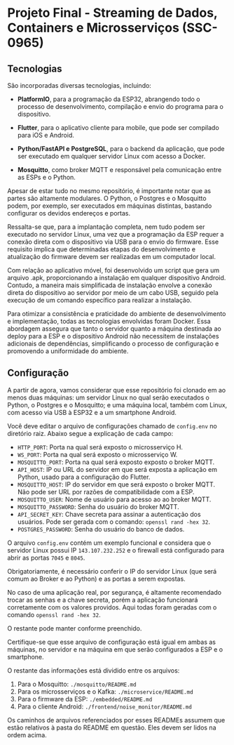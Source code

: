 # Projeto Final - Streaming de Dados, Containers e Microsserviços (SSC-0965)

## Tecnologias

São incorporadas diversas tecnologias, incluindo:

- **PlatformIO**, para a programação da ESP32, abrangendo todo o processo de desenvolvimento, compilação e envio do programa para o dispositivo.

- **Flutter**, para o aplicativo cliente para mobile, que pode ser compilado para iOS e Android.

- **Python/FastAPI e PostgreSQL**, para o backend da aplicação, que pode ser executado em qualquer servidor Linux com acesso a Docker.

- **Mosquitto**, como broker MQTT e responsável pela comunicação entre as ESPs e o Python.

Apesar de estar tudo no mesmo repositório, é importante notar que as partes são altamente modulares. O Python, o Postgres e o Mosquitto podem, por exemplo, ser executados em máquinas distintas, bastando configurar os devidos endereços e portas.

Ressalta-se que, para a implantação completa, nem tudo podem ser executado no servidor Linux, uma vez que a programação da ESP requer a conexão direta com o dispositivo via USB para o envio do firmware. Esse requisito implica que determinadas etapas do desenvolvimento e atualização do firmware devem ser realizadas em um computador local.

Com relação ao aplicativo móvel, foi desenvolvido um script que gera um arquivo .apk, proporcionando a instalação em qualquer dispositivo Android. Contudo, a maneira mais simplificada de instalação envolve a conexão direta do dispositivo ao servidor por meio de um cabo USB, seguido pela execução de um comando específico para realizar a instalação.

Para otimizar a consistência e praticidade do ambiente de desenvolvimento e implementação, todas as tecnologias envolvidas foram Docker. Essa abordagem assegura que tanto o servidor quanto a máquina destinada ao deploy para a ESP e o dispositivo Android não necessitem de instalações adicionais de dependências, simplificando o processo de configuração e promovendo a uniformidade do ambiente.

## Configuração

A partir de agora, vamos considerar que esse repositório foi clonado em ao menos duas máquinas: um servidor Linux no qual serão executados o Python, o Postgres e o Mosquitto; e uma máquina local, também com Linux, com acesso via USB à ESP32 e a um smartphone Android.

Você deve editar o arquivo de configurações chamado de `config.env` no diretório raiz. Abaixo segue a explicação de cada campo:

- `HTTP_PORT`: Porta na qual será exposto o microsserviço H.
- `WS_PORT`: Porta na qual será exposto o microsserviço W.
- `MOSQUITTO_PORT`: Porta na qual será exposto exposto o broker MQTT.
- `API_HOST`: IP ou URL do servidor em que será exposta a aplicação em Python, usado para a configuração do Flutter.
- `MOSQUITTO_HOST`: IP do servidor em que será exposto o broker MQTT. Não pode ser URL por razões de compatibilidade com a ESP.
- `MOSQUITTO_USER`: Nome de usuário para acesso ao ao broker MQTT.
- `MOSQUITTO_PASSWORD`: Senha do usuário do broker MQTT.
- `API_SECRET_KEY`: Chave secreta para assinar a autenticação dos usuários. Pode ser gerada com o comando: `openssl rand -hex 32`.
- `POSTGRES_PASSWORD`: Senha do usuário do banco de dados.

O arquivo `config.env` contém um exemplo funcional e considera que o servidor Linux possui IP `143.107.232.252` e o firewall está configurado para abrir as portas `7045` e `8045`.

Obrigatoriamente, é necessário conferir o IP do servidor Linux (que será comum ao Broker e ao Python) e as portas a serem expostas.

No caso de uma aplicação real, por segurança, é altamente recomendado trocar as senhas e a chave secreta, porém a aplicação funcionará corretamente com os valores providos. Aqui todas foram geradas com o comando `openssl rand -hex 32`.

O restante pode manter conforme preenchido.

Certifique-se que esse arquivo de configuração está igual em ambas as máquinas, no servidor e na máquina em que serão configurados a ESP e o smartphone.

O restante das informações está dividido entre os arquivos:
1. Para o Mosquitto: `./mosquitto/README.md`
2. Para os microsserviços e o Kafka: `./microservice/README.md`
2. Para o firmware da ESP: `./embedded/README.md`
3. Para o cliente Android: `./frontend/noise_monitor/README.md`

Os caminhos de arquivos referenciados por esses READMEs assumem que estão relativos à pasta do README em questão. Eles devem ser lidos na ordem acima.